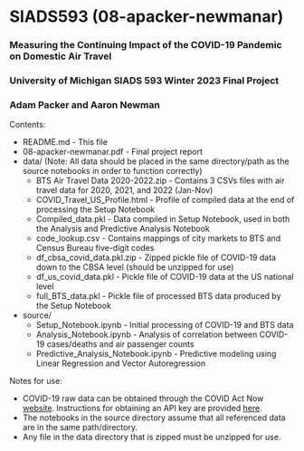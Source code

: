 # SIADS593 (08-apacker-newmanar)

### Measuring the Continuing Impact of the COVID-19 Pandemic on Domestic Air Travel
### University of Michigan SIADS 593 Winter 2023 Final Project
### Adam Packer and Aaron Newman

Contents:
- README.md - This file
- 08-apacker-newmanar.pdf - Final project report
- data/ (Note: All data should be placed in the same directory/path as the source notebooks in order to function correctly)
  - BTS Air Travel Data 2020-2022.zip - Contains 3 CSVs files with air travel data for 2020, 2021, and 2022 (Jan-Nov)
  - COVID_Travel_US_Profile.html - Profile of compiled data at the end of processing the Setup Notebook
  - Compiled_data.pkl - Data compiled in Setup Notebook, used in both the Analysis and Predictive Analysis Notebook
  - code_lookup.csv - Contains mappings of city markets to BTS and Census Bureau five-digit codes
  - df_cbsa_covid_data.pkl.zip - Zipped pickle file of COVID-19 data down to the CBSA level (should be unzipped for use)
  - df_us_covid_data.pkl - Pickle file of COVID-19 data at the US national level
  - full_BTS_data.pkl - Pickle file of processed BTS data produced by the Setup Notebook 
- source/
  -  Setup_Notebook.ipynb - Initial processing of COVID-19 and BTS data
  -  Analysis_Notebook.ipynb - Analysis of correlation between COVID-19 cases/deaths and air passenger counts
  -  Predictive_Analysis_Notebook.ipynb - Predictive modeling using Linear Regression and Vector Autoregression

Notes for use:
- COVID-19 raw data can be obtained through the COVID Act Now [website](https://covidactnow.org). Instructions for obtaining an API key are provided [here](https://apidocs.covidactnow.org/#register).
- The notebooks in the source directory assume that all referenced data are in the same path/directory.
- Any file in the data directory that is zipped must be unzipped for use.
